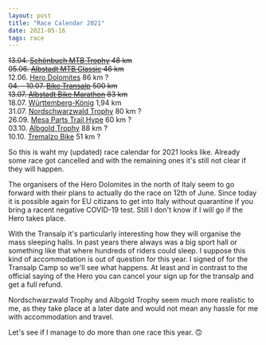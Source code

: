 ```yaml
---
layout: post
title: "Race Calendar 2021"
date: 2021-05-16
tags: race
---
```


~~13.04. [Schönbuch MTB Trophy](https://www.eventservice-stahl.de/schönbuch-trophy-13-14-april-2019/) 48 km~~  
~~05.06. [Albstadt MTB Classic](https://www.world-cup-albstadt.de/) 46 km~~  
12.06. [Hero Dolomites](http://www.herodolomites.com/) 86 km ?  
~~04. - 10.07. [Bike Transalp](https://bike-transalp.de/en/) 500 km~~  
~~13.07. [Albstadt Bike Marathon](https://www.albstadt-bike-marathon.de/) 83 km~~  
18.07. [Württemberg-König](https://www.wuerttemberg-koenig.de/) 1,94 km  
31.07. [Nordschwarzwald Trophy](https://www.eventservice-stahl.de/nordschwarzwald-trophy-31-juli-01-august-2021/) 80 km ?  
26.09. [Mesa Parts Trail Hype](https://www.waeldercup.com/trail-hype/) 60 km ?  
03.10. [Albgold Trophy](https://www.alb-gold.de/sport/alb-gold-trophy.html) 88 km ?  
10.10. [Tremalzo Bike](http://tremalzobike.com/) 51 km ?

So this is waht my (updated) race calendar for 2021 looks like. Already some race got cancelled and with the remaining ones it's still not clear if they will happen.

The organisers of the Hero Dolomites in the north of Italy seem to go forward with their plans to actually do the race on 12th of June. Since today it is possible again for EU citizans to get into Italy without quarantine if you bring a racent negative COVID-19 test. Still I don't know if I will go if the Hero takes place.

With the Transalp it's particularly interesting how they will organise the mass sleeping halls. In past years there always was a big sport hall or something like that where hundreds of riders could sleep. I suppose this kind of accommodation is out of question for this year. I signed of for the Transalp Camp so we'll see what happens. At least and in contrast to the official saying of the Hero you can cancel your sign up for the transalp and get a full refund.

Nordschwarzwald Trophy and Albgold Trophy seem much more realistic to me, as they take place at a later date and would not mean any hassle for me with accommodation and travel.

Let's see if I manage to do more than one race this year. 🙃
